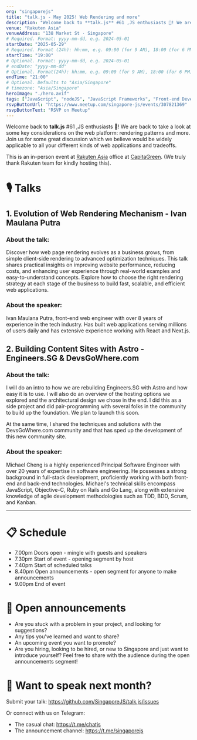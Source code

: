 ```yaml
---
org: "singaporejs"
title: "talk.js - May 2025! Web Rendering and more"
description: "Welcome back to **talk.js** #61 ,JS enthusiasts 👋! We are back to take a look at some key considerations on the web platform: rendering patterns and more. Join us for some great discussion which we believe would be widely applicable to all your different kinds of web applications and tradeoffs."
venue: "Rakuten Asia"
venueAddress: "138 Market St · Singapore"
# Required. Format: yyyy-mm-dd, e.g. 2024-05-01
startDate: "2025-05-29"
# Required. Format (24h): hh:mm, e.g. 09:00 (for 9 AM), 18:00 (for 6 PM) 
startTime: "19:00"
# Optional. Format: yyyy-mm-dd, e.g. 2024-05-01
# endDate: "yyyy-mm-dd"
# Optional. Format(24h): hh:mm, e.g. 09:00 (for 9 AM), 18:00 (for 6 PM) 
endTime: "21:00"
# Optional. Defaults to "Asia/Singapore"
# timezone: "Asia/Singapore"
heroImage: "./hero.avif"
tags: ["JavaScript", "nodeJS", "JavaScript Frameworks", "Front-end Development", "Web Development"]
rsvpButtonUrl: "https://www.meetup.com/singapore-js/events/307821369"
rsvpButtonText: "RSVP on Meetup"
---
```


Welcome back to **talk.js** #61 ,JS enthusiasts 👋! We are back to take a look at some key considerations on the web platform: rendering patterns and more. Join us for some great discussion which we believe would be widely applicable to all your different kinds of web applications and tradeoffs.

This is an in-person event at [Rakuten Asia](https://www.linkedin.com/company/rakuten-asia-pte-ltd/about/) office at [CapitaGreen](https://goo.gl/maps/625BdmGHjeMXjR8z6). (We truly thank Rakuten team for kindly hosting this).

# 🎙 Talks

## 1. Evolution of Web Rendering Mechanism - Ivan Maulana Putra

### About the talk:

Discover how web page rendering evolves as a business grows, from simple client-side rendering to advanced optimization techniques. This talk shares practical insights on improving website performance, reducing costs, and enhancing user experience through real-world examples and easy-to-understand concepts. Explore how to choose the right rendering strategy at each stage of the business to build fast, scalable, and efficient web applications.

### About the speaker:

Ivan Maulana Putra, front-end web engineer with over 8 years of experience in the tech industry. Has built web applications serving millions of users daily and has extensive experience working with React and Next.js.

## 2. Building Content Sites with Astro - Engineers.SG & DevsGoWhere.com

### About the talk:

I will do an intro to how we are rebuilding Engineers.SG with Astro and how easy it is to use. I will also do an overview of the hosting options we explored and the architectural design we chose in the end. I did this as a side project and did pair-programming with several folks in the community to build up the foundation. We plan to launch this soon.

At the same time, I shared the techniques and solutions with the DevsGoWhere.com community and that has sped up the development of this new community site.

### About the speaker:

Michael Cheng is a highly experienced Principal Software Engineer with over 20 years of expertise in software engineering. He possesses a strong background in full-stack development, proficiently working with both front-end and back-end technologies. Michael's technical skills encompass JavaScript, Objective-C, Ruby on Rails and Go Lang, along with extensive knowledge of agile development methodologies such as TDD, BDD, Scrum, and Kanban.

---

# 📋 Schedule

- 7.00pm Doors open - mingle with guests and speakers
- 7.30pm Start of event - opening segment by host
- 7.40pm Start of scheduled talks
- 8.40pm Open announcements - open segment for anyone to make announcements
- 9.00pm End of event

# 🎤 Open announcements

- Are you stuck with a problem in your project, and looking for suggestions?
- Any tips you've learned and want to share?
- An upcoming event you want to promote?
- Are you hiring, looking to be hired, or new to Singapore and just want to introduce yourself?
Feel free to share with the audience during the open announcements segment!

# 📣 Want to speak next month?

Submit your talk: https://github.com/SingaporeJS/talk.js/issues

Or connect with us on Telegram:

- The casual chat: https://t.me/chatjs
- The announcement channel: https://t.me/singaporejs